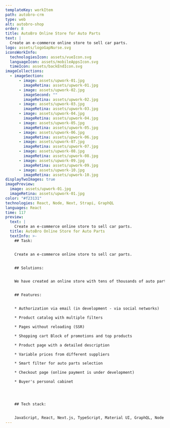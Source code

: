 ```yaml
---
templateKey: workItem
path: autobro-crm
type: web
alt: autobro-shop
order: 8
title: AutoBro Online Store for Auto Parts
text: |
  Create an e-commerce online store to sell car parts.
logo: assets/logoGapNurse.svg
iconsWorkInfo:
  technologiesIcon: assets/vueIcon.svg
  languageIcon: assets/mobileAppsIcon.svg
  timeIcon: assets/backEndIcon.svg
imageCollections:
  - imageSection:
      - image: assets/upwork-01.jpg
        imageRetina: assets/upwork-01.jpg
      - image: assets/upwork-02.jpg
        imageSecond: ""
        imageRetina: assets/upwork-02.jpg
      - image: assets/upwork-03.jpg
        imageRetina: assets/upwork-03.jpg
      - image: assets/upwork-04.jpg
        imageRetina: assets/upwork-04.jpg
      - image: assets/upwork-05.jpg
        imageRetina: assets/upwork-05.jpg
      - image: assets/upwork-06.jpg
        imageRetina: assets/upwork-06.jpg
      - image: assets/upwork-07.jpg
        imageRetina: assets/upwork-07.jpg
      - image: assets/upwork-08.jpg
        imageRetina: assets/upwork-08.jpg
      - image: assets/upwork-09.jpg
        imageRetina: assets/upwork-09.jpg
      - image: assets/upwork-10.jpg
        imageRetina: assets/upwork-10.jpg
displayTwoImages: true
imagePreview:
  image: assets/upwork-01.jpg
  imageRetina: assets/upwork-01.jpg
color: "#f23131"
technologies: React, Node, Next, Strapi, GraphQL
languages: React
time: 117
preview:
  text: |
    Create an e-commerce online store to sell car parts.
  title: AutoBro Online Store for Auto Parts
  textInfo: >-
    ## Task: 


    Create an e-commerce online store to sell car parts. 


    ## Solutions: 


    We have created an online store with tens of thousands of auto parts items. All orders are automatically entered into our developed CRM system. Car parts mainly from the large TecDoc database, but also from the databases of various suppliers. There is a possibility of own catalog filling. Despite the fact that working with the API of different suppliers is not easy, we have optimized queries well and made everything for the convenience of the user 


    ## Features: 


    * Authorization via email (in development - via social networks) 

    * Product catalog with multiple filters 

    * Pages without reloading (SSR) 

    * Shopping cart Block of promotions and top products 

    * Product page with a detailed description 

    * Variable prices from different suppliers 

    * Smart filter for auto parts selection 

    * Checkout page (online payment is under development) 

    * Buyer's personal cabinet 




    ## Tech stack: 


    JavaScript, React, Next.js, TypeScript, Material UI, GraphQL, Node js, Strapi, styled-components, API integration
---
```

